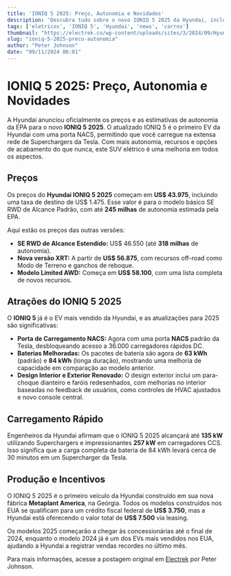 ```yaml
---
title: 'IONIQ 5 2025: Preço, Autonomia e Novidades'
description: 'Descubra tudo sobre o novo IONIQ 5 2025 da Hyundai, incluindo preços, autonomia e opções. Prepare-se para uma experiência de carregamento inovadora!'
tags: ['eletricos', 'IONIQ 5', 'Hyundai', 'news', 'carros']
thumbnail: "https://electrek.co/wp-content/uploads/sites/3/2024/09/Hyundai-US-made-IONIQ-5-1.jpeg?quality=82&strip=all&w=1400"
slug: "ioniq-5-2025-preco-autonomia"
author: "Peter Johnson"
date: "09/11/2024 06:01"
---
```


# IONIQ 5 2025: Preço, Autonomia e Novidades

A Hyundai anunciou oficialmente os preços e as estimativas de autonomia da EPA para o novo **IONIQ 5 2025**. O atualizado IONIQ 5 é o primeiro EV da Hyundai com uma porta NACS, permitindo que você carregue na extensa rede de Superchargers da Tesla. Com mais autonomia, recursos e opções de acabamento do que nunca, este SUV elétrico é uma melhoria em todos os aspectos.

## Preços

Os preços do **Hyundai IONIQ 5 2025** começam em **US$ 43.975**, incluindo uma taxa de destino de US$ 1.475. Esse valor é para o modelo básico SE RWD de Alcance Padrão, com até **245 milhas** de autonomia estimada pela EPA.

Aqui estão os preços das outras versões:
- **SE RWD de Alcance Estendido:** US$ 46.550 (até **318 milhas** de autonomia).
- **Nova versão XRT:** A partir de **US$ 56.875**, com recursos off-road como Modo de Terreno e ganchos de reboque.
- **Modelo Limited AWD:** Começa em **US$ 58.100**, com uma lista completa de novos recursos.

## Atrações do IONIQ 5 2025

O **IONIQ 5** já é o EV mais vendido da Hyundai, e as atualizações para 2025 são significativas:

- **Porta de Carregamento NACS:** Agora com uma porta **NACS** padrão da Tesla, desbloqueando acesso a 36.000 carregadores rápidos DC.
- **Baterias Melhoradas:** Os pacotes de bateria são agora de **63 kWh** (padrão) e **84 kWh** (longa duração), mostrando uma melhoria de capacidade em comparação ao modelo anterior.
- **Design Interior e Exterior Renovado:** O design exterior inclui um para-choque dianteiro e faróis redesenhados, com melhorias no interior baseadas no feedback de usuários, como controles de HVAC ajustados e novo console central.

## Carregamento Rápido

Engenheiros da Hyundai afirmam que o IONIQ 5 2025 alcançará até **135 kW** utilizando Superchargers e impressionantes **257 kW** em carregadores CCS. Isso significa que a carga completa da bateria de 84 kWh levará cerca de 30 minutos em um Supercharger da Tesla.

## Produção e Incentivos

O IONIQ 5 2025 é o primeiro veículo da Hyundai construído em sua nova fábrica **Metaplant America**, na Geórgia. Todos os modelos construídos nos EUA se qualificam para um crédito fiscal federal de **US$ 3.750**, mas a Hyundai está oferecendo o valor total de **US$ 7.500** via leasing.

Os modelos 2025 começarão a chegar às concessionárias até o final de 2024, enquanto o modelo 2024 já é um dos EVs mais vendidos nos EUA, ajudando a Hyundai a registrar vendas recordes no último mês.

Para mais informações, acesse a postagem original em [Electrek](https://electrek.co/2024/11/08/2025-hyundai-ioniq-5-starts-44k-more-range-nacs-port/) por Peter Johnson.